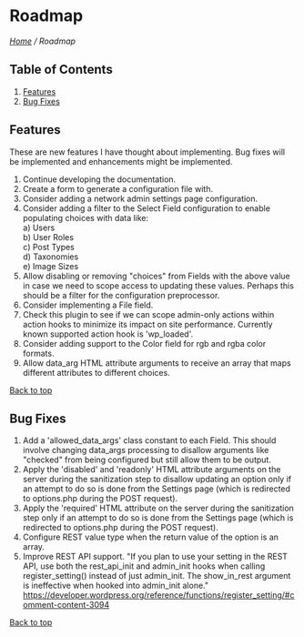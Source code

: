 # Roadmap

*[Home](../README.md) / Roadmap*

## Table of Contents

1. [Features](#features)
2. [Bug Fixes](#bug-fixes)

## Features

These are new features I have thought about implementing. Bug fixes will be implemented and enhancements might be implemented.

1. Continue developing the documentation.
2. Create a form to generate a configuration file with.
3. Consider adding a network admin settings page configuration.
4. Consider adding a filter to the Select Field configuration to enable populating choices with data like:  
   a) Users  
   b) User Roles  
   c) Post Types  
   d) Taxonomies  
   e) Image Sizes  
5. Allow disabling or removing "choices" from Fields with the above value in case we need to scope access to updating these values. Perhaps this should be a filter for the configuration preprocessor.
6. Consider implementing a File field.
7. Check this plugin to see if we can scope admin-only actions within action hooks to minimize its impact on site performance. Currently known supported action hook is 'wp_loaded'.
8. Consider adding support to the Color field for rgb and rgba color formats.
9. Allow data_arg HTML attribute arguments to receive an array that maps different attributes to different choices.

[Back to top](#roadmap)

## Bug Fixes

1. Add a 'allowed_data_args' class constant to each Field. This should involve changing data_args processing to disallow arguments like "checked" from being configured but still allow them to be output. 
2. Apply the 'disabled' and 'readonly' HTML attribute arguments on the server during the sanitization step to disallow updating an option only if an attempt to do so is done from the Settings page (which is redirected to options.php during the POST request).
3. Apply the 'required' HTML attribute on the server during the sanitization step only if an attempt to do so is done from the Settings page (which is redirected to options.php during the POST request).
4. Configure REST value type when the return value of the option is an array.
5. Improve REST API support. "If you plan to use your setting in the REST API, use both the rest_api_init and admin_init hooks when calling register_setting() instead of just admin_init. The show_in_rest argument is ineffective when hooked into admin_init alone." https://developer.wordpress.org/reference/functions/register_setting/#comment-content-3094

[Back to top](#roadmap)
